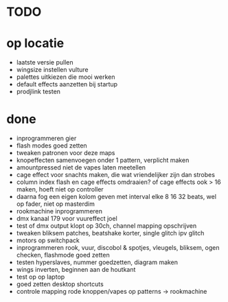 # TODO

# op locatie

- laatste versie pullen
- wingsize instellen vulture
- palettes uitkiezen die mooi werken
- default effects aanzetten bij startup
- prodjlink testen

# done
- inprogrammeren gier
- flash modes goed zetten
- tweaken patronen voor deze maps
- knopeffecten samenvoegen onder 1 pattern, verplicht maken
- amountpressed niet de vapes laten meetellen
- cage effect voor snachts maken, die wat vriendelijker zijn dan strobes 
- column index flash en cage effects omdraaien? of cage effects ook > 16 maken, hoeft niet op controller
- daarna fog een eigen kolom geven met interval elke 8 16 32 beats, wel op fader, niet op masterdim
- rookmachine inprogrammeren
- dmx kanaal 179 voor vuureffect joel
- test of dmx output klopt op 30ch, channel mapping opschrijven
- tweaken bliksem patches, beatshake korter, single glitch ipv glitch
- motors op switchpack
- inprogrammeren rook, vuur, discobol & spotjes, vleugels, bliksem, ogen checken, flashmode goed zetten
- testen hyperslaves, nummer goedzetten, diagram maken
- wings inverten, beginnen aan de houtkant
- test op op laptop
- goed zetten desktop shortcuts
- controle mapping rode knoppen/vapes op patterns -> rookmachine
